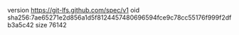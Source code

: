 version https://git-lfs.github.com/spec/v1
oid sha256:7ae65271e2d856a1d5f8124457480696594fce9c78cc55176f999f2dfb3a5c42
size 76142
